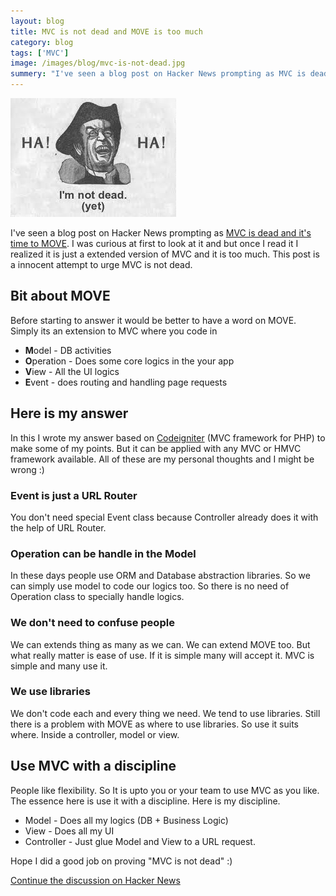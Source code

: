 ```yaml
---
layout: blog
title: MVC is not dead and MOVE is too much
category: blog
tags: ['MVC']
image: /images/blog/mvc-is-not-dead.jpg
summery: "I've seen a blog post on Hacker News prompting as MVC is dead and it's time to MOVE. <br>I was curious at first to look at it and but once I read it I realized it is just a extended version of MVC. And it is too much. <br>This post is a innocent attempt to urge MVC is not dead"
---
```


![MVC is not dead](/images/blog/mvc-is-not-dead.jpg)

I've seen a blog post on Hacker News prompting as [MVC is dead and it's time to MOVE](http://cirw.in/blog/time-to-move-on). I was curious at first to look at it and but once I read it I realized it is just a extended version of MVC and it is too much. This post is a innocent attempt to urge MVC is not dead.

## Bit about MOVE
Before starting to answer it would be better to have a word on MOVE. Simply its an extension to MVC where you code in

* **M**odel - DB activities
* **O**peration - Does some core logics in the your app
* **V**iew - All the UI logics
* **E**vent - does routing and handling page requests

## Here is my answer
In this I wrote my answer based on [Codeigniter](http://codeigniter.com) (MVC framework for PHP) to make some of my points. But it can be applied with any MVC or HMVC framework available. All of these are my personal thoughts and I might be wrong :)

### Event is just a URL Router
You don't need special Event class because Controller already does it with the help of URL Router. 

### Operation can be handle in the Model
In these days people use ORM and Database abstraction libraries. So we can simply use model to code our logics too. So there is no need of Operation class to specially handle logics. 

### We don't need to confuse people
We can extends thing as many as we can. We can extend MOVE too. But what really matter is ease of use. If it is simple many will accept it. MVC is simple and many use it.

### We use libraries
We don't code each and every thing we need. We tend to use libraries. Still there is a problem with MOVE as where to use libraries. So use it suits where. Inside a controller, model or view.


## Use MVC with a discipline

People like flexibility. So It is upto you or your team to use MVC as you like. The essence here is use it with a discipline. Here is my discipline. 

* Model - Does all my logics (DB + Business Logic)
* View - Does all my UI
* Controller - Just glue Model and View to a URL request.

Hope I did a good job on proving "MVC is not dead" :)

[Continue the discussion on Hacker News](http://news.ycombinator.com/item?id=4197938)







